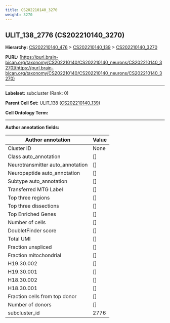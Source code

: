 ```yaml
---
title: CS202210140_3270
weight: 3270
---
```

## ULIT_138_2776 (CS202210140_3270)
<b>Hierarchy: </b>
[CS202210140_476](../CS202210140_476) >
[CS202210140_139](../CS202210140_139) >
[CS202210140_3270](../CS202210140_3270)

**PURL:** [https://purl.brain-bican.org/taxonomy/CS202210140/CS202210140_neurons/CS202210140_3270](https://purl.brain-bican.org/taxonomy/CS202210140/CS202210140_neurons/CS202210140_3270)

---


**Labelset:** subcluster (Rank: 0)

**Parent Cell Set:** ULIT_138 ([CS202210140_139](../CS202210140_139))



**Cell Ontology Term:** 

[MARKER GENES.]: #


---

[TRANSFERRED ANNOTATIONS.]: #


[AUTHOR ANNOTATION FIELDS.]: #


**Author annotation fields:**

| Author annotation | Value |
|-------------------|-------|
|Cluster ID|None|
|Class auto_annotation|[]|
|Neurotransmitter auto_annotation|[]|
|Neuropeptide auto_annotation|[]|
|Subtype auto_annotation|[]|
|Transferred MTG Label|[]|
|Top three regions|[]|
|Top three dissections|[]|
|Top Enriched Genes|[]|
|Number of cells|[]|
|DoubletFinder score|[]|
|Total UMI|[]|
|Fraction unspliced|[]|
|Fraction mitochondrial|[]|
|H19.30.002|[]|
|H19.30.001|[]|
|H18.30.002|[]|
|H18.30.001|[]|
|Fraction cells from top donor|[]|
|Number of donors|[]|
|subcluster_id|2776|

